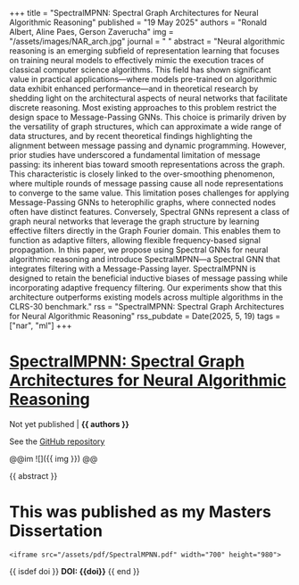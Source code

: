 +++
title = "SpectralMPNN: Spectral Graph Architectures for Neural Algorithmic Reasoning"
published = "19 May 2025"
authors = "Ronald Albert, Aline Paes, Gerson Zaverucha"
img = "/assets/images/NAR_arch.jpg"
journal = " "
abstract = "Neural algorithmic reasoning is an emerging subfield of representation learning that focuses on training neural models to effectively mimic the execution traces of classical computer science algorithms. This field has shown significant value in practical applications—where models pre-trained on algorithmic data exhibit enhanced performance—and in theoretical research by shedding light on the architectural aspects of neural networks that facilitate discrete reasoning. Most existing approaches to this problem restrict the design space to Message-Passing GNNs. This choice is primarily driven by the versatility of graph structures, which can approximate a wide range of data structures, and by recent theoretical findings highlighting the alignment between message passing and dynamic programming. However, prior studies have underscored a fundamental limitation of message passing: its inherent bias toward smooth representations across the graph. This characteristic is closely linked to the over-smoothing phenomenon, where multiple rounds of message passing cause all node representations to converge to the same value. This limitation poses challenges for applying Message-Passing GNNs to heterophilic graphs, where connected nodes often have distinct features. Conversely, Spectral GNNs represent a class of graph neural networks that leverage the graph structure by learning effective filters directly in the Graph Fourier domain. This enables them to function as adaptive filters, allowing flexible frequency-based signal propagation. In this paper, we propose using Spectral GNNs for neural algorithmic reasoning and introduce SpectralMPNN—a Spectral GNN that integrates filtering with a Message-Passing layer.  SpectralMPNN is designed to retain the beneficial inductive biases of message passing while incorporating adaptive frequency filtering. Our experiments show that this architecture outperforms existing models across multiple algorithms in the CLRS-30 benchmark."
rss = "SpectralMPNN: Spectral Graph Architectures for Neural Algorithmic Reasoning"
rss_pubdate = Date(2025, 5, 19)
tags = ["nar", "ml"]
+++
# [SpectralMPNN: Spectral Graph Architectures for Neural Algorithmic Reasoning](https://www.pesc.coppe.ufrj.br/index.php/pt-BR/publicacoes-pesquisa/details/15/3214)

Not yet published | **{{ authors }}**

See the [GitHub repository](https://github.com/ronaldalbrt/algo_reasoning)

@@im
![]({{ img }})
@@

{{ abstract }}

# This was published as my Masters Dissertation

~~~
<iframe src="/assets/pdf/SpectralMPNN.pdf" width="700" height="980">
~~~


{{ isdef doi }}
**DOI: {{doi}}**
{{ end }}